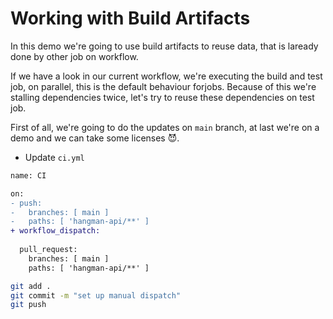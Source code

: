 # Working with Build Artifacts

In this demo we're going to use build artifacts to reuse data, that is laready done by other job on workflow.

If we have a look in our current workflow, we're executing the build and test job, on parallel, this is the default behaviour forjobs. Because of this we're stalling dependencies twice, let's try to reuse these dependencies on test job.

First of all, we're going to do the updates on `main` branch, at last we're on a demo and we can take some licenses 😈. 

* Update `ci.yml`

```diff
name: CI 

on:
- push:
-   branches: [ main ]
-   paths: [ 'hangman-api/**' ]
+ workflow_dispatch:
    
  pull_request:
    branches: [ main ]
    paths: [ 'hangman-api/**' ]
```

```bash
git add .
git commit -m "set up manual dispatch"
git push
```
